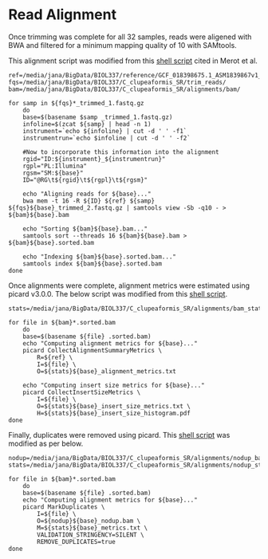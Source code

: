 # Read Alignment
Once trimming was complete for all 32 samples, reads were aligened with BWA and filtered for a minimum mapping quality of 10 with SAMtools.  

This alignment script was modified from this [shell script](https://github.com/clairemerot/wgs_sample_preparation/blob/master/01_scripts/02_bwa_mem_align_reads_PE_with_sample_file.sh) cited in Merot et al.  
```
ref=/media/jana/BigData/BIOL337/reference/GCF_018398675.1_ASM1839867v1_genomic.fna
fqs=/media/jana/BigData/BIOL337/C_clupeaformis_SR/trim_reads/
bam=/media/jana/BigData/BIOL337/C_clupeaformis_SR/alignments/bam/

for samp in ${fqs}*_trimmed_1.fastq.gz
    do
    base=$(basename $samp _trimmed_1.fastq.gz)
    infoline=$(zcat ${samp} | head -n 1)
    instrument=`echo ${infoline} | cut -d ' ' -f1`
    instrumentrun=`echo $infoline | cut -d ' ' -f2`

    #Now to incorporate this information into the alignment
    rgid="ID:${instrument}_${instrumentrun}"
    rgpl="PL:Illumina"
    rgsm="SM:${base}"
    ID="@RG\t${rgid}\t${rgpl}\t${rgsm}"

    echo "Aligning reads for ${base}..."
    bwa mem -t 16 -R ${ID} ${ref} ${samp} ${fqs}${base}_trimmed_2.fastq.gz | samtools view -Sb -q10 - > ${bam}${base}.bam
    
    echo "Sorting ${bam}${base}.bam..."
    samtools sort --threads 16 ${bam}${base}.bam > ${bam}${base}.sorted.bam
    
    echo "Indexing ${bam}${base}.sorted.bam..."
    samtools index ${bam}${base}.sorted.bam
done
```
Once alignments were complete, alignment metrics were estimated using picard v3.0.0. The below script was modified from this [shell script](https://github.com/clairemerot/wgs_sample_preparation/blob/master/01_scripts/03_collect_metrics.sh).  
```
stats=/media/jana/BigData/BIOL337/C_clupeaformis_SR/alignments/bam_stats/

for file in ${bam}*.sorted.bam
    do
    base=$(basename ${file} .sorted.bam)
    echo "Computing alignment metrics for ${base}..."
    picard CollectAlignmentSummaryMetrics \
        R=${ref} \
        I=${file} \
        O=${stats}${base}_alignment_metrics.txt

    echo "Computing insert size metrics for ${base}..."
    picard CollectInsertSizeMetrics \
        I=${file} \
        O=${stats}${base}_insert_size_metrics.txt \
        H=${stats}${base}_insert_size_histogram.pdf
done
```
Finally, duplicates were removed using picard. This [shell script](https://github.com/clairemerot/wgs_sample_preparation/blob/master/01_scripts/04_remove_duplicates.sh) was modified as per below.  
```
nodup=/media/jana/BigData/BIOL337/C_clupeaformis_SR/alignments/nodup_bam/
stats=/media/jana/BigData/BIOL337/C_clupeaformis_SR/alignments/nodup_stats/

for file in ${bam}*.sorted.bam
    do
    base=$(basename ${file} .sorted.bam)
    echo "Computing alignment metrics for ${base}..."
    picard MarkDuplicates \
        I=${file} \
        O=${nodup}${base}_nodup.bam \
        M=${stats}${base}_metrics.txt \
        VALIDATION_STRINGENCY=SILENT \
        REMOVE_DUPLICATES=true 
done
```